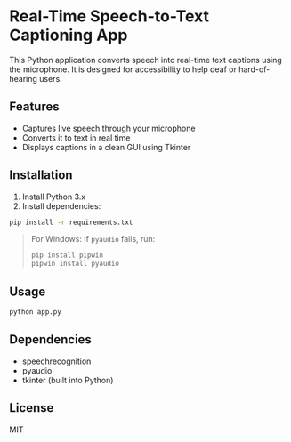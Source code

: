 # Real-Time Speech-to-Text Captioning App

This Python application converts speech into real-time text captions using the microphone. It is designed for accessibility to help deaf or hard-of-hearing users.

## Features
- Captures live speech through your microphone
- Converts it to text in real time
- Displays captions in a clean GUI using Tkinter

## Installation

1. Install Python 3.x
2. Install dependencies:

```bash
pip install -r requirements.txt
```

> For Windows: If `pyaudio` fails, run:
> ```bash
> pip install pipwin
> pipwin install pyaudio
> ```

## Usage

```bash
python app.py
```

## Dependencies
- speechrecognition
- pyaudio
- tkinter (built into Python)

## License
MIT
